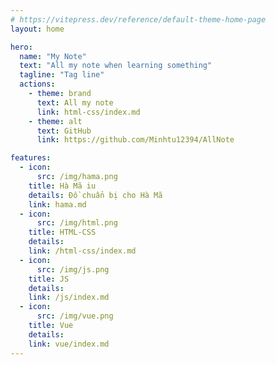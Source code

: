 ```yaml
---
# https://vitepress.dev/reference/default-theme-home-page
layout: home

hero:
  name: "My Note"
  text: "All my note when learning something"
  tagline: "Tag line"
  actions:
    - theme: brand
      text: All my note
      link: html-css/index.md
    - theme: alt
      text: GitHub
      link: https://github.com/Minhtu12394/AllNote

features:
  - icon:
      src: /img/hama.png
    title: Hà Mã iu
    details: Đồ chuẩn bị cho Hà Mã
    link: hama.md
  - icon:
      src: /img/html.png
    title: HTML-CSS
    details:
    link: /html-css/index.md
  - icon:
      src: /img/js.png
    title: JS
    details:
    link: /js/index.md
  - icon:
      src: /img/vue.png
    title: Vue
    details:
    link: vue/index.md
---
```

